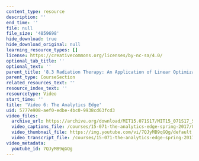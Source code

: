 ```yaml
---
content_type: resource
description: ''
end_time: ''
file: null
file_size: '4859698'
hide_download: true
hide_download_original: null
learning_resource_types: []
license: https://creativecommons.org/licenses/by-nc-sa/4.0/
optional_tab_title: ''
optional_text: ''
parent_title: '8.3 Radiation Therapy: An Application of Linear Optimization '
parent_type: CourseSection
related_resources_text: ''
resource_index_text: ''
resourcetype: Video
start_time: ''
title: 'Video 6: The Analytics Edge'
uid: 5777e908-aef0-edbe-4bc0-9938cd63fcd3
video_files:
  archive_url: https://archive.org/download/MIT15.071S17/MIT15_071S17_Session_8.3.11_300k.mp4
  video_captions_file: /courses/15-071-the-analytics-edge-spring-2017/8345656d186f5f7798e494c566dfdf02_7QJyMB9qGQg.vtt
  video_thumbnail_file: https://img.youtube.com/vi/7QJyMB9qGQg/default.jpg
  video_transcript_file: /courses/15-071-the-analytics-edge-spring-2017/958731632be0e0c01af42122c918ea08_7QJyMB9qGQg.pdf
video_metadata:
  youtube_id: 7QJyMB9qGQg
---
```


